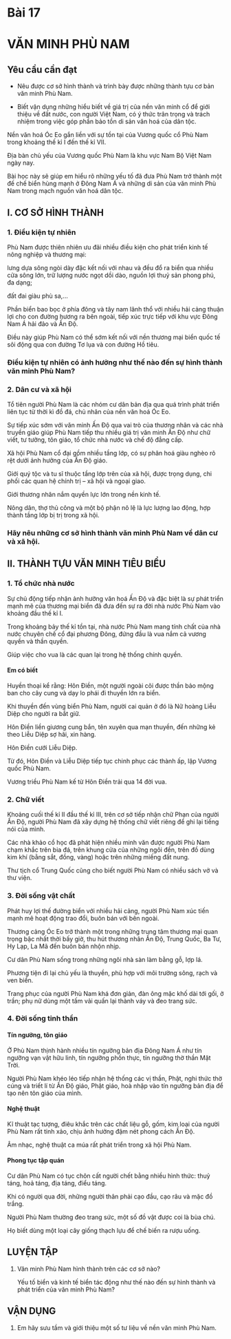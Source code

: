 # Bài 17

# VĂN MINH PHÙ NAM

## Yêu cầu cần đạt

- Nêu được cơ sở hình thành và trình bày được những thành tựu cơ bản văn minh Phù Nam.

- Biết vận dụng những hiểu biết về giá trị của nền văn minh cổ để giới thiệu về đất nước, con người Việt Nam, có ý thức trân trọng và trách nhiệm trong việc góp phần bảo tồn di sản văn hoá của dân tộc.

Nền văn hoá Óc Eo gắn liền với sự tồn tại của Vương quốc cổ Phù Nam trong khoảng thế kỉ I đến thế kỉ VII.

Địa bàn chủ yếu của Vương quốc Phù Nam là khu vực Nam Bộ Việt Nam ngày nay.

Bài học này sẽ giúp em hiểu rõ những yếu tố đã đưa Phù Nam trở thành một đế chế biển hùng mạnh ở Đông Nam Á và những di sản của văn minh Phù Nam trong mạch nguồn văn hoá dân tộc.

## I. CƠ SỞ HÌNH THÀNH

### 1. Điều kiện tự nhiên

Phù Nam được thiên nhiên ưu đãi nhiều điều kiện cho phát triển kinh tế nông nghiệp và thương mại:

lưng dựa sông ngòi dày đặc kết nối với nhau và đều đổ ra biển qua nhiều cửa sông lớn, trữ lượng nước ngọt dồi dào, nguồn lợi thuỷ sản phong phú, đa dạng;

đất đai giàu phù sa,...

Phần biển bao bọc ở phía đông và tây nam lãnh thổ với nhiều hải cảng thuận lợi cho con đường hương ra bên ngoài, tiếp xúc trực tiếp với khu vực Đông Nam Á hải đảo và Ấn Độ.

Điều này giúp Phù Nam có thể sớm kết nối với nền thương mại biển quốc tế sôi động qua con đường Tơ lụa và con đường Hồ tiêu.

### Điều kiện tự nhiên có ảnh hưởng như thế nào đến sự hình thành văn minh Phù Nam?

### 2. Dân cư và xã hội

Tổ tiên người Phù Nam là các nhóm cư dân bản địa qua quá trình phát triển liên tục từ thời kì đồ đá, chủ nhân của nền văn hoá Óc Eo.

Sự tiếp xúc sớm với văn minh Ấn Độ qua vai trò của thương nhân và các nhà truyền giáo giúp Phù Nam tiếp thu nhiều giá trị văn minh Ấn Độ như chữ viết, tư tưởng, tôn giáo, tổ chức nhà nước và chế độ đẳng cấp.

Xã hội Phù Nam cổ đại gồm nhiều tầng lớp, có sự phân hoá giàu nghèo rõ rệt dưới ảnh hưởng của Ấn Độ giáo.

Giới quý tộc và tu sĩ thuộc tầng lớp trên của xã hội, được trọng dụng, chi phối các quan hệ chính trị – xã hội và ngoại giao.

Giới thương nhân nắm quyền lực lớn trong nền kinh tế.

Nông dân, thợ thủ công và một bộ phận nô lệ là lực lượng lao động, hợp thành tầng lớp bị trị trong xã hội.

### Hãy nêu những cơ sở hình thành văn minh Phù Nam về dân cư và xã hội.

## II. THÀNH TỰU VĂN MINH TIÊU BIỂU

### 1. Tổ chức nhà nước

Sự chủ động tiếp nhận ảnh hưởng văn hoá Ấn Độ và đặc biệt là sự phát triển mạnh mẽ của thương mại biển đã đưa đến sự ra đời nhà nước Phù Nam vào khoảng đầu thế kỉ I.

Trong khoảng bảy thế kỉ tồn tại, nhà nước Phù Nam mang tính chất của nhà nước chuyên chế cổ đại phương Đông, đứng đầu là vua nắm cả vương quyền và thần quyền.

Giúp việc cho vua là các quan lại trong hệ thống chính quyền.

#### Em có biết

Huyền thoại kể rằng: Hôn Điền, một người ngoài cõi được thần bảo mộng ban cho cây cung và dạy lo phái đi thuyền lớn ra biển.

Khi thuyền đến vùng biển Phù Nam, người cai quản ở đó là Nữ hoàng Liễu Diệp cho người ra bắt giữ.

Hôn Điền liền giương cung bắn, tên xuyên qua mạn thuyền, đến những kẻ theo Liễu Diệp sợ hãi, xin hàng.

Hôn Điền cưới Liễu Diệp.

Từ đó, Hôn Điền và Liễu Diệp tiếp tục chinh phục các thành ấp, lập Vương quốc Phù Nam.

Vương triều Phù Nam kế từ Hôn Điền trải qua 14 đời vua.

### 2. Chữ viết

Khoảng cuối thế kỉ II đầu thế kỉ III, trên cơ sở tiếp nhận chữ Phạn của người Ấn Độ, người Phù Nam đã xây dựng hệ thống chữ viết riêng để ghi lại tiếng nói của mình.

Các nhà khảo cổ học đã phát hiện nhiều minh văn được người Phù Nam chạm khắc trên bia đá, trên khung cửa của những ngôi đền, trên đồ dùng kim khí (bằng sắt, đồng, vàng) hoặc trên những miếng đất nung.

Thư tịch cổ Trung Quốc cũng cho biết người Phù Nam có nhiều sách vở và thư viện.

### 3. Đời sống vật chất

Phát huy lợi thế đường biển với nhiều hải cảng, người Phù Nam xúc tiến mạnh mẽ hoạt động trao đổi, buôn bán với bên ngoài.

Thương cảng Óc Eo trở thành một trong những trung tâm thương mại quan trọng bậc nhất thời bấy giờ, thu hút thương nhân Ấn Độ, Trung Quốc, Ba Tư, Hy Lạp, La Mã đến buôn bán nhộn nhịp.

Cư dân Phù Nam sống trong những ngôi nhà sàn làm bằng gỗ, lợp lá.

Phương tiện đi lại chủ yếu là thuyền, phù hợp với môi trường sông, rạch và ven biển.

Trang phục của người Phù Nam khá đơn giản, đàn ông mặc khố dài tới gối, ở trần; phụ nữ dùng một tấm vải quấn lại thành váy và đeo trang sức.

### 4. Đời sống tinh thần

#### Tín ngưỡng, tôn giáo

Ở Phù Nam thịnh hành nhiều tín ngưỡng bản địa Đông Nam Á như tín ngưỡng vạn vật hữu linh, tín ngưỡng phồn thực, tín ngưỡng thờ thần Mặt Trời.

Người Phù Nam khéo léo tiếp nhận hệ thống các vị thần, Phật, nghi thức thờ cúng và triết lí từ Ấn Độ giáo, Phật giáo, hoà nhập vào tín ngưỡng bản địa để tạo nên tôn giáo của mình.

#### Nghệ thuật

Kĩ thuật tạc tượng, điêu khắc trên các chất liệu gỗ, gốm, kim loại của người Phù Nam rất tinh xảo, chịu ảnh hưởng đậm nét phong cách Ấn Độ.

Âm nhạc, nghệ thuật ca múa rất phát triển trong xã hội Phù Nam.

#### Phong tục tập quán

Cư dân Phù Nam có tục chôn cất người chết bằng nhiều hình thức: thuỷ táng, hoả táng, địa táng, điểu táng.

Khi có người qua đời, những người thân phải cạo đầu, cạo râu và mặc đồ trắng.

Người Phù Nam thường đeo trang sức, một số đồ vật được coi là bùa chú.

Họ biết dùng một loại cây giống thạch lựu để chế biến ra rượu uống.

## LUYỆN TẬP
1. Văn minh Phù Nam hình thành trên các cơ sở nào?

    Yếu tố biển và kinh tế biển tác động như thế nào đến sự hình thành và phát triển của văn minh Phù Nam?

## VẬN DỤNG
1. Em hãy sưu tầm và giới thiệu một số tư liệu về nền văn minh Phù Nam.

